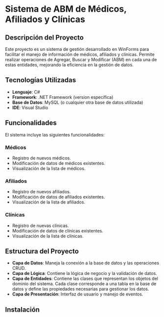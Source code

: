 # Sistema de ABM de Médicos, Afiliados y Clínicas

## Descripción del Proyecto

Este proyecto es un sistema de gestión desarrollado en WinForms para facilitar el manejo de información de médicos, afiliados y clínicas. Permite realizar operaciones de Agregar, Buscar y Modificar (ABM) en cada una de estas entidades, mejorando la eficiencia en la gestión de datos.

## Tecnologías Utilizadas

- **Lenguaje**: C#
- **Framework**: .NET Framework (version específica)
- **Base de Datos**: MySQL (o cualquier otra base de datos utilizada)
- **IDE**: Visual Studio

## Funcionalidades

El sistema incluye las siguientes funcionalidades:

### Médicos
- Registro de nuevos médicos.
- Modificación de datos de médicos existentes.
- Visualización de la lista de médicos.

### Afiliados
- Registro de nuevos afiliados.
- Modificación de datos de afiliados existentes.
- Visualización de la lista de afiliados.

### Clínicas
- Registro de nuevas clínicas.
- Modificación de datos de clínicas existentes.
- Visualización de la lista de clínicas.

## Estructura del Proyecto

- **Capa de Datos**: Maneja la conexión a la base de datos y las operaciones CRUD.
- **Capa de Lógica**: Contiene la lógica de negocio y la validación de datos.
- **Capa de Entidades**: Contiene las clases que representan los objetos del dominio del sistema. Cada clase corresponde a una tabla en la base de datos y define las propiedades necesarias para gestionar los datos.
- **Capa de Presentación**: Interfaz de usuario y manejo de eventos.

## Instalación
